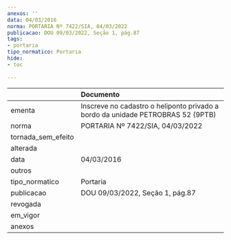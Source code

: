```yaml
---
anexos: ''
data: 04/03/2016
norma: PORTARIA Nº 7422/SIA, 04/03/2022
publicacao: DOU 09/03/2022, Seção 1, pág.87
tags:
- portaria
tipo_normatico: Portaria
hide: 
- toc 
 
---
```


|                    | Documento                                                                       |
|:-------------------|:--------------------------------------------------------------------------------|
| ementa             | Inscreve no cadastro o heliponto privado a bordo da unidade PETROBRAS 52 (9PTB) |
| norma              | PORTARIA Nº 7422/SIA, 04/03/2022                                                |
| tornada_sem_efeito |                                                                                 |
| alterada           |                                                                                 |
| data               | 04/03/2016                                                                      |
| outros             |                                                                                 |
| tipo_normatico     | Portaria                                                                        |
| publicacao         | DOU 09/03/2022, Seção 1, pág.87                                                 |
| revogada           |                                                                                 |
| em_vigor           |                                                                                 |
| anexos             |                                                                                 |